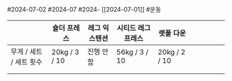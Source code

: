 #2024-07-02 #2024-07 #2024- [[2024-07-01]]
#운동 


|                 | 숄더 프레스        | 레그 익스텐션 | 시티드 레그 프레스    | 랫풀 다운         |     |     |     |     |     |
| --------------- | ------------- | ------- | ------------- | ------------- | --- | --- | --- | --- | --- |
| 무게 / 세트 / 세트 횟수 | 20kg / 3 / 10 | 진행 안 함  | 56kg / 3 / 10 | 20kg / 2 / 10 |     |     |     |     |     |
|                 |               |         |               |               |     |     |     |     |     |
|                 |               |         |               |               |     |     |     |     |     |


